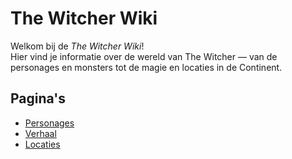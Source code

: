 # The Witcher Wiki

Welkom bij de *The Witcher Wiki*!  
Hier vind je informatie over de wereld van The Witcher — van de personages en monsters tot de magie en locaties in de Continent.

## Pagina's
- [Personages](personages.md)
- [Verhaal](verhaal.md)
- [Locaties](locaties.md)
